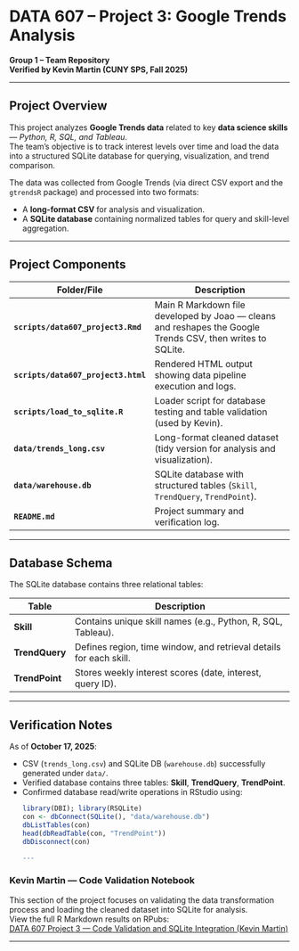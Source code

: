 # DATA 607 – Project 3: Google Trends Analysis  
**Group 1 – Team Repository**  
**Verified by Kevin Martin (CUNY SPS, Fall 2025)**  

---

## Project Overview
This project analyzes **Google Trends data** related to key **data science skills** — *Python, R, SQL, and Tableau*.  
The team’s objective is to track interest levels over time and load the data into a structured SQLite database for querying, visualization, and trend comparison.

The data was collected from Google Trends (via direct CSV export and the `gtrendsR` package) and processed into two formats:
- A **long-format CSV** for analysis and visualization.
- A **SQLite database** containing normalized tables for query and skill-level aggregation.

---

## Project Components
| Folder/File | Description |
|--------------|--------------|
| **`scripts/data607_project3.Rmd`** | Main R Markdown file developed by Joao — cleans and reshapes the Google Trends CSV, then writes to SQLite. |
| **`scripts/data607_project3.html`** | Rendered HTML output showing data pipeline execution and logs. |
| **`scripts/load_to_sqlite.R`** | Loader script for database testing and table validation (used by Kevin). |
| **`data/trends_long.csv`** | Long-format cleaned dataset (tidy version for analysis and visualization). |
| **`data/warehouse.db`** | SQLite database with structured tables (`Skill`, `TrendQuery`, `TrendPoint`). |
| **`README.md`** | Project summary and verification log. |

---

## Database Schema
The SQLite database contains three relational tables:

| Table | Description |
|--------|--------------|
| **Skill** | Contains unique skill names (e.g., Python, R, SQL, Tableau). |
| **TrendQuery** | Defines region, time window, and retrieval details for each skill. |
| **TrendPoint** | Stores weekly interest scores (date, interest, query ID). |

---

## Verification Notes
As of **October 17, 2025**:
- CSV (`trends_long.csv`) and SQLite DB (`warehouse.db`) successfully generated under `data/`.
- Verified database contains three tables: **Skill**, **TrendQuery**, **TrendPoint**.
- Confirmed database read/write operations in RStudio using:
  ```r
  library(DBI); library(RSQLite)
  con <- dbConnect(SQLite(), "data/warehouse.db")
  dbListTables(con)
  head(dbReadTable(con, "TrendPoint"))
  dbDisconnect(con)
  
  ---

### Kevin Martin — Code Validation Notebook

This section of the project focuses on validating the data transformation process and loading the cleaned dataset into SQLite for analysis.  
View the full R Markdown results on RPubs:  
 [DATA 607 Project 3 — Code Validation and SQLite Integration (Kevin Martin)](http://rpubs.com/Kevin_Martin16/1356951)

---

  
